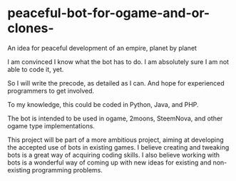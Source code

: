 # peaceful-bot-for-ogame-and-or-clones-
An idea for peaceful development of an empire, planet by planet

I am convinced I know what the bot has to do. I am absolutely sure I am not able to code it, yet.

So I will write the precode, as detailed as I can. And hope for experienced programmers to get involved.

To my knowledge, this could be coded in Python, Java, and PHP.

The bot is intended to be used in ogame, 2moons, SteemNova, and other ogame type implementations.

This project will be part of a more ambitious project, aiming at developing the accepted use of bots in existing games.
I believe creating and tweaking bots is a great way of acquiring coding skills. I also believe working with bots is a wonderful
way of coming up with new ideas for existing and non-existing programming problems.
